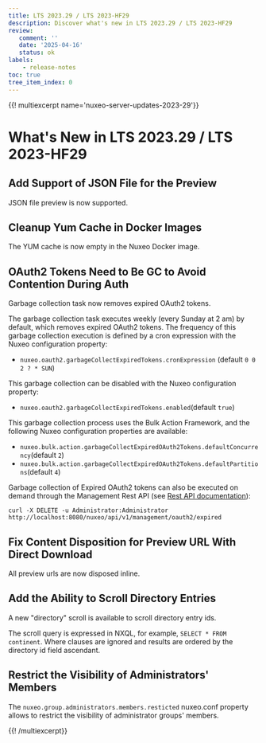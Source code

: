 ```yaml
---
title: LTS 2023.29 / LTS 2023-HF29
description: Discover what's new in LTS 2023.29 / LTS 2023-HF29
review:
   comment: ''
   date: '2025-04-16'
   status: ok
labels:
    - release-notes
toc: true
tree_item_index: 0
---
```


{{! multiexcerpt name='nuxeo-server-updates-2023-29'}}
# What's New in LTS 2023.29 / LTS 2023-HF29

## Add Support of JSON File for the Preview

JSON file preview is now supported.

## Cleanup  Yum Cache in Docker Images

The YUM cache is now empty in the Nuxeo Docker image.

## OAuth2 Tokens Need to Be GC to Avoid Contention During Auth

Garbage collection task now removes expired OAuth2 tokens.

The garbage collection task executes weekly (every Sunday at 2 am) by default, which removes expired OAuth2 tokens. The frequency of this garbage collection execution is defined by a cron expression with the  Nuxeo configuration property:

- `nuxeo.oauth2.garbageCollectExpiredTokens.cronExpression` (default `0 0 2 ? * SUN`)

This garbage collection can be disabled with the Nuxeo configuration property:

- `nuxeo.oauth2.garbageCollectExpiredTokens.enabled`(default `true`)

This garbage collection process uses the Bulk Action Framework, and the following Nuxeo configuration properties are available:

- `nuxeo.bulk.action.garbageCollectExpiredOAuth2Tokens.defaultConcurrency`(default `2`)
- `nuxeo.bulk.action.garbageCollectExpiredOAuth2Tokens.defaultPartitions`(default `4`)

Garbage collection of Expired OAuth2 tokens can also be executed on demand through the Management Rest API (see [Rest API documentation](https://doc.nuxeo.com/rest-api/1/oauth2-endpoint/)):

```
curl -X DELETE -u Administrator:Administrator http://localhost:8080/nuxeo/api/v1/management/oauth2/expired
```

## Fix Content Disposition for Preview URL With Direct Download

All preview urls are now disposed inline.

## Add the Ability to Scroll Directory Entries

A new "directory" scroll is available to scroll directory entry ids.

The scroll query is expressed in NXQL, for example, `SELECT * FROM continent`. Where clauses are ignored and results are ordered by the directory id field ascendant.

## Restrict the Visibility of Administrators' Members

The `nuxeo.group.administrators.members.resticted` nuxeo.conf property allows to restrict the visibility of administrator groups' members.


{{! /multiexcerpt}}
